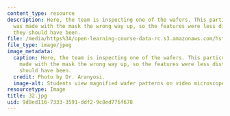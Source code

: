 ```yaml
---
content_type: resource
description: Here, the team is inspecting one of the wafers. This particular wafer
  was made with the mask the wrong way up, so the features were less distinct than
  they should have been.
file: /media/https%3A/open-learning-course-data-rc.s3.amazonaws.com/hst-410j-projects-in-microscale-engineering-for-the-life-sciences-spring-2007/9d8ed11673333591ddf29c8ed776f678_32.jpg
file_type: image/jpeg
image_metadata:
  caption: Here, the team is inspecting one of the wafers. This particular wafer was
    made with the mask the wrong way up, so the features were less distinct than they
    should have been.
  credit: Photo by Dr. Aranyosi.
  image-alt: Students view magnified wafer patterns on video microscope.
resourcetype: Image
title: 32.jpg
uid: 9d8ed116-7333-3591-ddf2-9c8ed776f678
---
```

